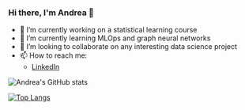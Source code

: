 ### Hi there, I'm Andrea 👋

<!--
**skateddu/skateddu** is a ✨ _special_ ✨ repository because its `README.md` (this file) appears on your GitHub profile.
-->

- 🔭 I’m currently working on a statistical learning course
- 🌱 I’m currently learning MLOps and graph neural networks
- 👯 I’m looking to collaborate on any interesting data science project
- 📫 How to reach me:
    - [LinkedIn](https://www.linkedin.com/in/andrea-cadeddu)

![Andrea's GitHub stats](https://github-readme-stats.vercel.app/api?username=skateddu)

[![Top Langs](https://github-readme-stats.vercel.app/api/top-langs/?username=skateddu)](https://github.com/skateddu/github-readme-stats)
